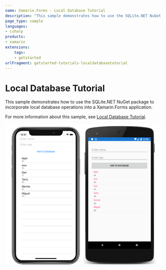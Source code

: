 ```yaml
---
name: Xamarin.Forms - Local Database Tutorial
description: "This sample demonstrates how to use the SQLite.NET NuGet package to incorporate local database operations into a Xamarin.Forms application (get started)"
page_type: sample
languages:
- csharp
products:
- xamarin
extensions:
    tags:
    - getstarted
urlFragment: getstarted-tutorials-localdatabasetutorial
---
```

# Local Database Tutorial

This sample demonstrates how to use the SQLite.NET NuGet package to incorporate local database operations into a Xamarin.Forms application.

For more information about this sample, see [Local Database Tutorial](https://docs.microsoft.com/xamarin/get-started/tutorials/local-database/).

![Local Database Tutorial application screenshot](Screenshots/01All.png "Local Database Tutorial application screenshot")
